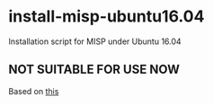 # install-misp-ubuntu16.04
Installation script for MISP under Ubuntu 16.04

## NOT SUITABLE FOR USE NOW

Based on [this](https://github.com/MISP/misp-vagrant)
